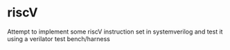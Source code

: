 # riscV
Attempt to implement some riscV instruction set in systemverilog and test it using a verilator test bench/harness

